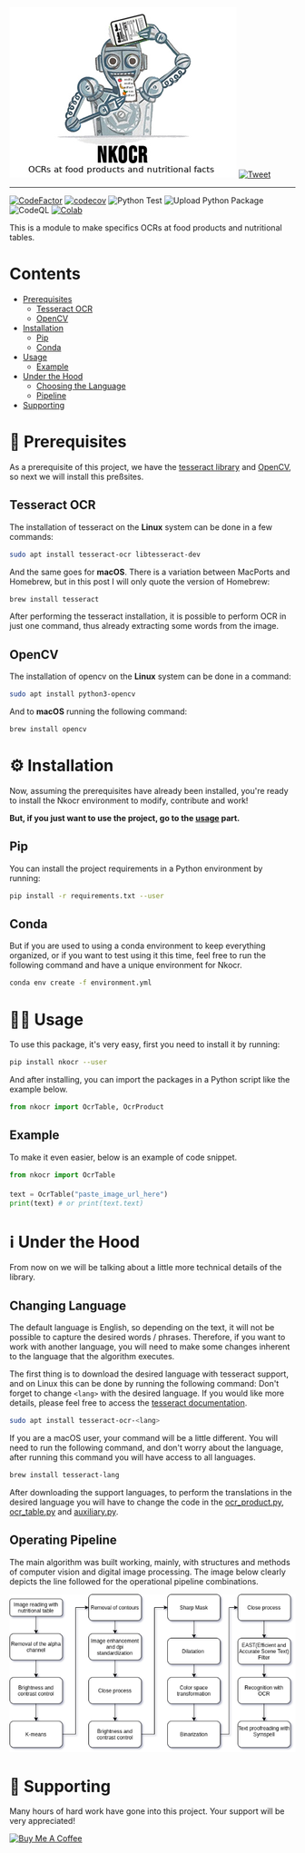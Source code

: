 ![Nkocr_logo](https://raw.githubusercontent.com/Lucs1590/Nkocr/master/logo.jpg)
[![Tweet](https://img.shields.io/twitter/url/http/shields.io.svg?style=social)](https://twitter.com/intent/tweet?text=try%20to%20apply%20OCR%20techniques%20on%20a%20nutritional%20table%20with%20Nkocr&url=https://github.com/Lucs1590/Nkocr&hashtags=ocr,github,opensource,developer,dev)

--------------------------------------

[![CodeFactor](https://www.codefactor.io/repository/github/lucs1590/nkocr/badge)](https://www.codefactor.io/repository/github/lucs1590/nkocr)
[![codecov](https://codecov.io/gh/Lucs1590/Nkocr/branch/master/graph/badge.svg?token=DRGVRJMNBP)](https://codecov.io/gh/Lucs1590/Nkocr)
![Python Test](https://github.com/Lucs1590/Nkocr/workflows/Python%20Test/badge.svg)
![Upload Python Package](https://github.com/Lucs1590/Nkocr/workflows/Upload%20Python%20Package/badge.svg?branch=v0.2.2)
![CodeQL](https://github.com/Lucs1590/Nkocr/workflows/CodeQL/badge.svg)
[![Colab](https://colab.research.google.com/assets/colab-badge.svg)](https://colab.research.google.com/github/Lucs1590/Nkocr/blob/master/ocr_table.ipynb)

This is a module to make specifics OCRs at food products and nutritional tables.

# Contents

- [Prerequisites](#prerequisites)
  - [Tesseract OCR](#tesseract)
  - [OpenCV](#opencv)
- [Installation](#install)
  - [Pip](#pip)
  - [Conda](#conda)
- [Usage](#usage)
  - [Example](#example)
- [Under the Hood](#uth)
  - [Choosing the Language](#lang)
  - [Pipeline](#pipeline)
- [Supporting](#sup)

# 📝 Prerequisites <a id="prerequisites"></a>

As a prerequisite of this project, we have the [tesseract library](https://github.com/tesseract-ocr/tesseract) and [OpenCV](https://docs.opencv.org/master/da/df6/tutorial_py_table_of_contents_setup.html), so next we will install this preßsites.

## Tesseract OCR <a id="tesseract"></a>

The installation of tesseract on the **Linux** system can be done in a few commands:

```bash
sudo apt install tesseract-ocr libtesseract-dev
```

And the same goes for **macOS**. There is a variation between MacPorts and Homebrew, but in this post I will only quote the version of Homebrew:

```bash
brew install tesseract
```

After performing the tesseract installation, it is possible to perform OCR in just one command, thus already extracting some words from the image.

## OpenCV <a id="opencv"></a>

The installation of opencv on the **Linux** system can be done in a command:

```bash
sudo apt install python3-opencv
```

And to **macOS** running the following command:

```bash
brew install opencv
```

# ⚙️ Installation <a id="install"></a>

Now, assuming the prerequisites have already been installed, you're ready to install the Nkocr environment to modify, contribute and work!

**But, if you just want to use the project, go to the [usage](#usage) part.**

## Pip <a id="pip"></a>

You can install the project requirements in a Python environment by running:

```bash
pip install -r requirements.txt --user
```

## Conda <a id="conda"></a>

But if you are used to using a conda environment to keep everything organized, or if you want to test using it this time, feel free to run the following command and have a unique environment for Nkocr.

```bash
conda env create -f environment.yml
```

# 👨‍💻 Usage <a id="usage"></a>

To use this package, it's very easy, first you need to install it by running:

```bash
pip install nkocr --user
```

And after installing, you can import the packages in a Python script like the example below.

```python
from nkocr import OcrTable, OcrProduct
```

## Example <a id="example"></a>

To make it even easier, below is an example of code snippet.

```python
from nkocr import OcrTable

text = OcrTable("paste_image_url_here")
print(text) # or print(text.text)
```

# ℹ️ Under the Hood <a id="uth"></a>

From now on we will be talking about a little more technical details of the library.

## Changing Language <a id="lang"></a>

The default language is English, so depending on the text, it will not be possible to capture the desired words / phrases.
Therefore, if you want to work with another language, you will need to make some changes inherent to the language that the algorithm executes.

The first thing is to download the desired language with tesseract support, and on Linux this can be done by running the following command:
Don't forget to change ```<lang>``` with the desired language. If you would like more details, please feel free to access the [tesseract documentation](https://github.com/tesseract-ocr/tessdoc/blob/master/Data-Files-in-different-versions.md).

```bash
sudo apt install tesseract-ocr-<lang>
```

If you are a macOS user, your command will be a little different. You will need to run the following command, and don't worry about the language, after running this command you will have access to all languages.

```bash
brew install tesseract-lang
```

After downloading the support languages, to perform the translations in the desired language you will have to change the code in the [ocr_product.py](https://github.com/Lucs1590/Nkocr/blob/cdf0024850617bf24261ad1b028b5b924ae96720/src/ocr_product.py#L13), [ocr_table.py](https://github.com/Lucs1590/Nkocr/blob/cdf0024850617bf24261ad1b028b5b924ae96720/src/ocr_table.py#L15) and [auxiliary.py](https://github.com/Lucs1590/Nkocr/blob/a6c2cd045edfb12f664a8832b1349b1e1dc4b00f/src/auxiliary.py#L349).

## Operating Pipeline <a id="pipeline"></a>

The main algorithm was built working, mainly, with structures and methods of computer vision and digital image processing. The image below clearly depicts the line followed for the operational pipeline combinations.

![Pipeline_Nkocr](https://raw.githubusercontent.com/Lucs1590/Nkocr/master/pipeline.png)

# 🤝 Supporting <a id="sup"></a>

Many hours of hard work have gone into this project. Your support will be very appreciated!

<a href="https://www.buymeacoffee.com/Lucs1590" target="_blank"><img src="https://www.buymeacoffee.com/assets/img/custom_images/orange_img.png" alt="Buy Me A Coffee" style="height: auto !important;width: auto !important;" ></a>
